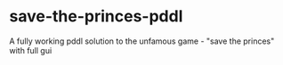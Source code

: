 # save-the-princes-pddl
A fully working pddl solution to the unfamous game - "save the princes" with full gui
